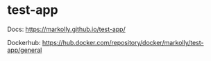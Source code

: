 # test-app

Docs:
https://markolly.github.io/test-app/

Dockerhub:
https://hub.docker.com/repository/docker/markolly/test-app/general
